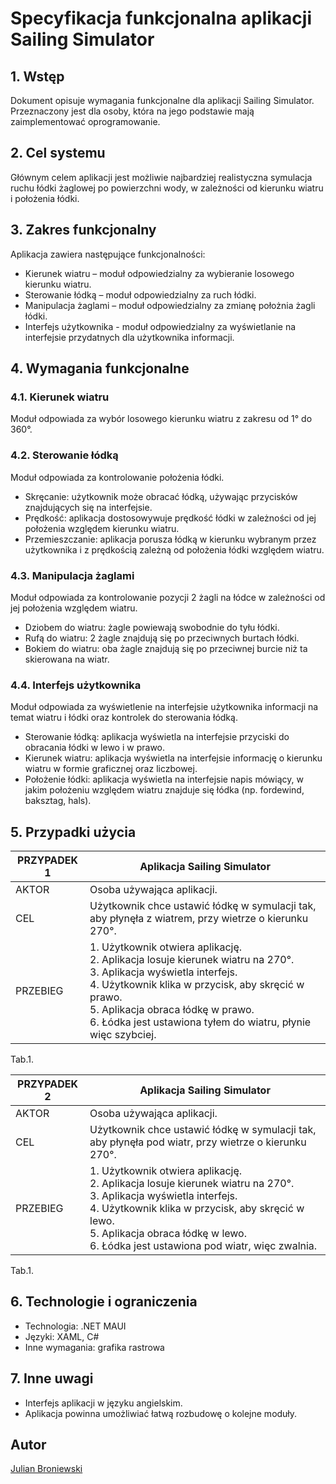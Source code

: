 # Specyfikacja funkcjonalna aplikacji Sailing Simulator

## 1. Wstęp
Dokument opisuje wymagania funkcjonalne dla aplikacji Sailing Simulator. Przeznaczony jest dla osoby, która na jego podstawie mają zaimplementować oprogramowanie.

## 2. Cel systemu
Głównym celem aplikacji jest możliwie najbardziej realistyczna symulacja ruchu łódki żaglowej po powierzchni wody, w zależności od kierunku wiatru i położenia łódki.

## 3. Zakres funkcjonalny
Aplikacja zawiera następujące funkcjonalności:
- Kierunek wiatru – moduł odpowiedzialny za wybieranie losowego kierunku wiatru.
- Sterowanie łódką – moduł odpowiedzialny za ruch łódki.
- Manipulacja żaglami – moduł odpowiedzialny za zmianę położnia żagli łódki.
- Interfejs użytkownika - moduł odpowiedzialny za wyświetlanie na interfejsie przydatnych dla użytkownika informacji.

## 4. Wymagania funkcjonalne
### 4.1. Kierunek wiatru
Moduł odpowiada za wybór losowego kierunku wiatru z zakresu od 1° do 360°.

### 4.2. Sterowanie łódką
Moduł odpowiada za kontrolowanie położenia łódki.
- Skręcanie: użytkownik może obracać łódką, używając przycisków znajdujących się na interfejsie.
- Prędkość: aplikacja dostosowywuje prędkość łódki w zależności od jej położenia względem kierunku wiatru.
- Przemieszczanie: aplikacja porusza łódką w kierunku wybranym przez użytkownika i z prędkością zależną od położenia łódki względem wiatru.

### 4.3. Manipulacja żaglami
Moduł odpowiada za kontrolowanie pozycji 2 żagli na łódce w zależności od jej położenia względem wiatru.
- Dziobem do wiatru: żagle powiewają swobodnie do tyłu łódki.
- Rufą do wiatru: 2 żagle znajdują się po przeciwnych burtach łódki.
- Bokiem do wiatru: oba żagle znajdują się po przeciwnej burcie niż ta skierowana na wiatr.

### 4.4. Interfejs użytkownika
Moduł odpowiada za wyświetlenie na interfejsie użytkownika informacji na temat wiatru i łódki oraz kontrolek do sterowania łódką.
- Sterowanie łódką: aplikacja wyświetla na interfejsie przyciski do obracania łódki w lewo i w prawo.
- Kierunek wiatru: aplikacja wyświetla na interfejsie informację o kierunku wiatru w formie graficznej oraz liczbowej.
- Położenie łódki: aplikacja wyświetla na interfejsie napis mówiący, w jakim położeniu względem wiatru znajduje się łódka (np. fordewind, baksztag, hals).

## 5. Przypadki użycia
| PRZYPADEK 1    | Aplikacja Sailing Simulator |
| -------------- | --------------------------- |
| AKTOR          | Osoba używająca aplikacji.  |
| CEL            | Użytkownik chce ustawić łódkę w symulacji tak, aby płynęła z wiatrem, przy wietrze o kierunku 270°. |
| PRZEBIEG       | 1. Użytkownik otwiera aplikację. <br> 2. Aplikacja losuje kierunek wiatru na 270°. <br> 3. Aplikacja wyświetla interfejs. <br> 4. Użytkownik klika w przycisk, aby skręcić w prawo. <br> 5. Aplikacja obraca łódkę w prawo. <br> 6. Łódka jest ustawiona tyłem do wiatru, płynie więc szybciej. |

Tab.1.

| PRZYPADEK 2    | Aplikacja Sailing Simulator |
| -------------- | --------------------------- |
| AKTOR          | Osoba używająca aplikacji.  |
| CEL            | Użytkownik chce ustawić łódkę w symulacji tak, aby płynęła pod wiatr, przy wietrze o kierunku 270°. |
| PRZEBIEG       | 1. Użytkownik otwiera aplikację. <br> 2. Aplikacja losuje kierunek wiatru na 270°. <br> 3. Aplikacja wyświetla interfejs. <br> 4. Użytkownik klika w przycisk, aby skręcić w lewo. <br> 5. Aplikacja obraca łódkę w lewo. <br> 6. Łódka jest ustawiona pod wiatr, więc zwalnia. |

Tab.1.


## 6. Technologie i ograniczenia
- Technologia: .NET MAUI
- Języki: XAML, C#
- Inne wymagania: grafika rastrowa

## 7. Inne uwagi
- Interfejs aplikacji w języku angielskim.
- Aplikacja powinna umożliwiać łatwą rozbudowę o kolejne moduły.

## Autor
[Julian Broniewski](https://github.com/Julian9B)
